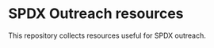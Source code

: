 ﻿# SPDX Outreach resources

This repository collects resources useful for SPDX outreach.

<!-- 
# Upcoming events
## SPDX Mini Summit
- Monday 18 September, 13:30 – 17:00
- Euskalduna Bilbao, Spain and virtual
-->

